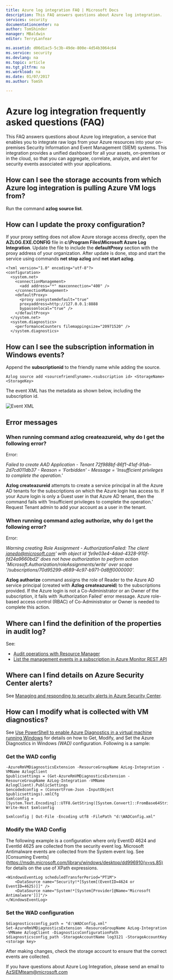 ```yaml
---
title: Azure log integration FAQ | Microsoft Docs
description: This FAQ answers questions about Azure log integration.
services: security
documentationcenter: na
author: TomShinder
manager: MBaldwin
editor: TerryLanfear

ms.assetid: d06d1ac5-5c3b-49de-800e-4d54b3064c64
ms.service: security
ms.devlang: na
ms.topic: article
ms.tgt_pltfrm: na
ms.workload: na
ms.date: 01/07/2017
ms.author: TomSh

---
```

# Azure log integration frequently asked questions (FAQ)
This FAQ answers questions about Azure log integration, a service that enables you to integrate raw logs from your Azure resources into your on-premises Security Information and Event Management (SIEM) systems. This integration provides a unified dashboard for all your assets, on-premises or in the cloud, so that you can aggregate, correlate, analyze, and alert for security events associated with your applications.

## How can I see the storage accounts from which Azure log integration is pulling Azure VM logs from?
Run the command **azlog source list**.

## How can I update the proxy configuration?
If your proxy setting does not allow Azure storage access directly, open the **AZLOG.EXE.CONFIG** file in **c:\Program Files\Microsoft Azure Log Integration**. Update the file to include the **defaultProxy** section with the proxy address of your organization. After update is done, stop and start the service using commands **net stop azlog** and **net start azlog**.

    <?xml version="1.0" encoding="utf-8"?>
    <configuration>
      <system.net>
        <connectionManagement>
          <add address="*" maxconnection="400" />
        </connectionManagement>
        <defaultProxy>
          <proxy usesystemdefault="true"
          proxyaddress=http://127.0.0.1:8888
          bypassonlocal="true" />
        </defaultProxy>
      </system.net>
      <system.diagnostics>
        <performanceCounters filemappingsize="20971520" />
      </system.diagnostics>   

## How can I see the subscription information in Windows events?
Append the **subscriptionid** to the friendly name while adding the source.

    Azlog source add <sourcefriendlyname>.<subscription id> <StorageName> <StorageKey>  

The event XML has the metadata as shown below, including the subscription id.

![Event XML][1]

## Error messages
### When running command **azlog createazureid**, why do I get the following error?
Error:

  *Failed to create AAD Application - Tenant 72f988bf-86f1-41af-91ab-2d7cd011db37 - Reason = 'Forbidden' - Message = 'Insufficient privileges to complete the operation.'*

**Azlog createazureid** attempts to create a service principal in all the Azure AD tenants for the subscriptions on which the Azure login has access to. If your Azure login is only a Guest user in that Azure AD tenant, then the command fails with ‘Insufficient privileges to complete the operation.’ Request Tenant admin to add your account as a user in the tenant.

### When running command **azlog authorize**, why do I get the following error?
Error:

  *Warning creating Role Assignment - AuthorizationFailed: The client janedo@microsoft.com' with object id 'fe9e03e4-4dad-4328-910f-fd24a9660bd2' does not have authorization to perform action 'Microsoft.Authorization/roleAssignments/write' over scope '/subscriptions/70d95299-d689-4c97-b971-0d8ff0000000'.*

**Azlog authorize** command assigns the role of Reader to the Azure AD service principal (created with **Azlog createazureid**) to the subscriptions provided. If the Azure login is not a Co-Administrator or an Owner of the subscription, it fails with ‘Authorization Failed’ error message. Azure role-based access control (RBAC) of Co-Administrator or Owner is needed to complete this action.

## Where can I find the definition of the properties in audit log?
See:

* [Audit operations with Resource Manager](../azure-resource-manager/resource-group-audit.md)
* [List the management events in a subscription in Azure Monitor REST API](https://msdn.microsoft.com/library/azure/dn931934.aspx)

## Where can I find details on Azure Security Center alerts?
See [Managing and responding to security alerts in Azure Security Center](../security-center/security-center-managing-and-responding-alerts.md).

## How can I modify what is collected with VM diagnostics?
See [Use PowerShell to enable Azure Diagnostics in a virtual machine running Windows](../virtual-machines/virtual-machines-windows-ps-extensions-diagnostics.md?toc=%2fazure%2fvirtual-machines%2fwindows%2ftoc.json) for details on how to Get, Modify, and Set the Azure Diagnostics in Windows *(WAD)* configuration. Following is a sample:

### Get the WAD config
    -AzureRmVMDiagnosticsExtension -ResourceGroupName AzLog-Integration -VMName AzlogClient
    $publicsettings = (Get-AzureRmVMDiagnosticsExtension -ResourceGroupName AzLog-Integration -VMName AzlogClient).PublicSettings
    $encodedconfig = (ConvertFrom-Json -InputObject $publicsettings).xmlCfg
    $xmlconfig = [System.Text.Encoding]::UTF8.GetString([System.Convert]::FromBase64String($encodedconfig))
    Write-Host $xmlconfig

    $xmlconfig | Out-File -Encoding utf8 -FilePath "d:\WADConfig.xml"

### Modify the WAD Config
The following example is a configuration where only EventID 4624 and EventId 4625 are collected from the security event log. Microsoft Antimalware events are collected from the System event log. See [Consuming Events](https://msdn.microsoft.com/library/windows/desktop/dd996910(v=vs.85) for details on the use of XPath expressions.

    <WindowsEventLog scheduledTransferPeriod="PT1M">
        <DataSource name="Security!*[System[(EventID=4624 or EventID=4625)]]" />
        <DataSource name="System!*[System[Provider[@Name='Microsoft Antimalware']]]"/>
    </WindowsEventLog>

### Set the WAD configuration
    $diagnosticsconfig_path = "d:\WADConfig.xml"
    Set-AzureRmVMDiagnosticsExtension -ResourceGroupName AzLog-Integration -VMName AzlogClient -DiagnosticsConfigurationPath $diagnosticsconfig_path -StorageAccountName log3121 -StorageAccountKey <storage key>

After making changes, check the storage account to ensure that the correct events are collected.

If you have questions about Azure Log Integration, please send an email to [AzSIEMteam@microsoft.com](mailto:AzSIEMteam@microsoft.com)

<!--Image references-->
[1]: ./media/security-azure-log-integration-faq/event-xml.png
